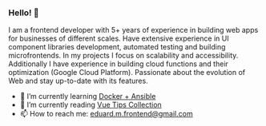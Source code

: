 ### Hello! 👋

I am a frontend developer with 5+ years of experience in building web apps for businesses of different scales. Have extensive experience in UI component libraries development, automated testing and building microfrontends. In my projects I focus on scalability and accessibility. 
Additionally I have experience in building cloud functions and their optimization (Google Cloud Platform). Passionate about the evolution of Web and stay up-to-date with its features.

- 🌱 I’m currently learning [Docker + Ansible](https://www.udemy.com/course/docker-ansible/)
- 📖 I’m currently reading [Vue Tips Collection](https://michaelnthiessen.com/vue-tips-collection)
- 📫 How to reach me: eduard.m.frontend@gmail.com
